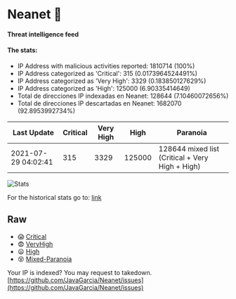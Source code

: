 # Neanet :hocho:
#### Threat intelligence feed
#### The stats:

- IP Address with malicious activities reported: 1810714 (100%)
- IP Address categorized as 'Critical':  315 (0.0173964524491%)
- IP Address categorized as 'Very High':  3329 (0.183850127629%)
- IP Address categorized as 'High':  125000 (6.90335414649)
- Total de direcciones IP indexadas en Neanet:  128644 (7.10460072656%)
- Total de direcciones IP descartadas en Neanet:  1682070 (92.8953992734%)

| Last Update | Critical | Very High | High | Paranoia |
| --- | --- | --- | --- | --- |
| 2021-07-29 04:02:41 | 315 | 3329 | 125000 | 128644 mixed list (Critical + Very High + High)|

![Stats](https://docs.google.com/spreadsheets/d/e/2PACX-1vSnaNMIXVabIpDJjufMlzH7poXnshF3mgd8Is1g9ytUEzVsP5my4Trn8f-xkoLLQ38xpL3HtmUexLo6/pubchart?oid=501124687&format=image)

For the historical stats go to: [link](/stats.csv)
## Raw
- :scream: [Critical](https://raw.githubusercontent.com/JavaGarcia/Neanet/master/blacklists/neanet_critical.txt)
- :fearful: [VeryHigh](https://raw.githubusercontent.com/JavaGarcia/Neanet/master/blacklists/neanet_veryHigh.txtt)
- :frowning: [High](https://raw.githubusercontent.com/JavaGarcia/Neanet/master/blacklists/neanet_high.txt)
- :dizzy_face: [Mixed-Paranoia](https://raw.githubusercontent.com/JavaGarcia/Neanet/master/blacklists/neanet_all.txt)


Your IP is indexed? You may request to takedown. [https://github.com/JavaGarcia/Neanet/issues](https://github.com/JavaGarcia/Neanet/issues)
































































































































































































































































































































































































































































































































































































































































































































































































































































































































































































































































































































































































































































































































































































































































































































































































































































































































































































































































































































































































































































































































































































































































































































































































































































































































































































































































































































































































































































































































































































































































































































































































































































































































































































































































































































































































































































































































































































































































































































































































































































































































































































































































































































































































































































































































































































































































































































































































































































































































































































































































































































































































































































































































































































































































































































































































































































































































































































































































































































































































































































































































































































































































































































































































































































































































































































































































































































































































































































































































































































































































































































































































































































































































































































































































































































































































































































































































































































































































































































































































































































